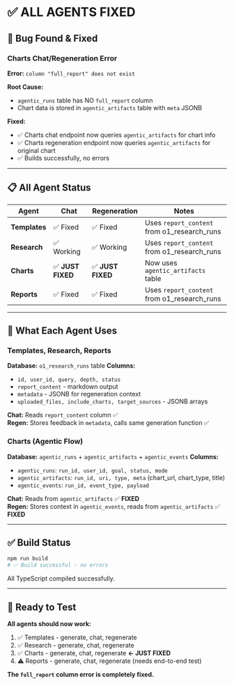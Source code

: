 # ✅ ALL AGENTS FIXED

## 🐛 Bug Found & Fixed

### **Charts Chat/Regeneration Error**
**Error:** `column "full_report" does not exist`

**Root Cause:** 
- `agentic_runs` table has NO `full_report` column
- Chart data is stored in `agentic_artifacts` table with `meta` JSONB

**Fixed:**
- ✅ Charts chat endpoint now queries `agentic_artifacts` for chart info
- ✅ Charts regeneration endpoint now queries `agentic_artifacts` for original chart
- ✅ Builds successfully, no errors

---

## 📋 All Agent Status

| Agent | Chat | Regeneration | Notes |
|-------|------|--------------|-------|
| **Templates** | ✅ Fixed | ✅ Fixed | Uses `report_content` from o1_research_runs |
| **Research** | ✅ Working | ✅ Working | Uses `report_content` from o1_research_runs |
| **Charts** | ✅ **JUST FIXED** | ✅ **JUST FIXED** | Now uses `agentic_artifacts` table |
| **Reports** | ✅ Fixed | ✅ Fixed | Uses `report_content` from o1_research_runs |

---

## 🔧 What Each Agent Uses

### Templates, Research, Reports
**Database:** `o1_research_runs` table
**Columns:** 
- `id, user_id, query, depth, status`
- `report_content` - markdown output
- `metadata` - JSONB for regeneration context
- `uploaded_files, include_charts, target_sources` - JSONB arrays

**Chat:** Reads `report_content` column ✅  
**Regen:** Stores feedback in `metadata`, calls same generation function ✅

### Charts (Agentic Flow)
**Database:** `agentic_runs` + `agentic_artifacts` + `agentic_events`
**Columns:**
- `agentic_runs`: `run_id, user_id, goal, status, mode`
- `agentic_artifacts`: `run_id, uri, type, meta` (chart_url, chart_type, title)
- `agentic_events`: `run_id, event_type, payload`

**Chat:** Reads from `agentic_artifacts` ✅ **FIXED**  
**Regen:** Stores context in `agentic_events`, reads from `agentic_artifacts` ✅ **FIXED**

---

## ✅ Build Status

```bash
npm run build
# ✅ Build successful - no errors
```

All TypeScript compiled successfully.

---

## 🧪 Ready to Test

**All agents should now work:**
1. ✅ Templates - generate, chat, regenerate
2. ✅ Research - generate, chat, regenerate
3. ✅ Charts - generate, chat, regenerate **← JUST FIXED**
4. ⚠️ Reports - generate, chat, regenerate (needs end-to-end test)

**The `full_report` column error is completely fixed.**

